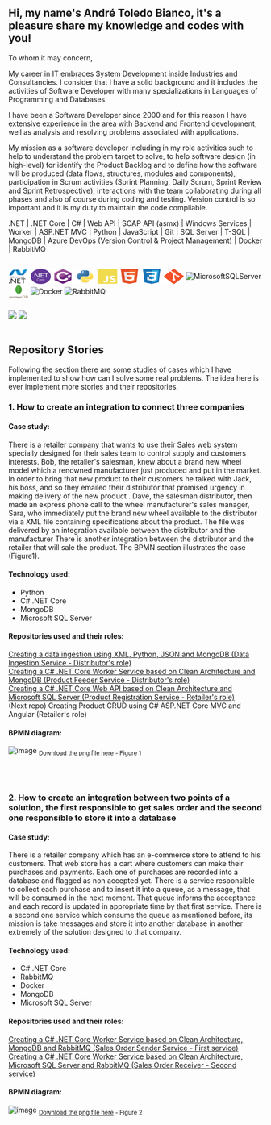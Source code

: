 ## Hi, my name's André Toledo Bianco, it's a pleasure share my knowledge and codes with you!

<p>To whom it may concern,

My career in IT embraces System Development inside Industries and Consultancies. I consider that I have a solid background and it includes the activities of Software Developer with many specializations in Languages of Programming and Databases. 

I have been a Software Developer since 2000 and for this reason I have extensive experience in the area with Backend and Frontend development, well as analysis and resolving problems associated with applications.

My mission as a software developer including in my role activities such to help to understand the problem target to solve, to help software design (in high-level) for identify the Product Backlog and to define how the software will be produced (data flows, structures, modules and components), participation in Scrum activities (Sprint Planning, Daily Scrum, Sprint Review and Sprint Retrospective), interactions with the team collaborating during all phases and also of course during coding and testing. Version control is so important and it is my duty to maintain the code compilable.</p>

.NET | .NET Core | C# | Web API | SOAP API (asmx) | Windows Services | Worker | ASP.NET MVC | Python | JavaScript | Git | SQL Server | T-SQL | MongoDB | Azure DevOps (Version Control & Project Management) | Docker | RabbitMQ

<div style="display: inline_block"><br>
  <img align="center" alt="DotNet" height="30" width="40" src="https://raw.githubusercontent.com/devicons/devicon/master/icons/dot-net/dot-net-original-wordmark.svg" />
  <img align="center" alt="DotNetCore" height="30" width="40" src="https://raw.githubusercontent.com/devicons/devicon/master/icons/dotnetcore/dotnetcore-original.svg" />
  <img align="center" alt="Csharp" height="30" width="40" src="https://raw.githubusercontent.com/devicons/devicon/master/icons/csharp/csharp-original.svg">
  <img align="center" alt="Python" height="30" width="40" src="https://raw.githubusercontent.com/devicons/devicon/master/icons/python/python-original.svg">
  <img align="center" alt="Js" height="30" width="40" src="https://raw.githubusercontent.com/devicons/devicon/master/icons/javascript/javascript-plain.svg">
  <!--<img align="center" alt="Ts" height="30" width="40" src="https://raw.githubusercontent.com/devicons/devicon/master/icons/typescript/typescript-plain.svg">
  <img align="center" alt="Angular" height="30" width="40" src="https://raw.githubusercontent.com/devicons/devicon/master/icons/angularjs/angularjs-original.svg">-->
  <img align="center" alt="HTML" height="30" width="40" src="https://raw.githubusercontent.com/devicons/devicon/master/icons/html5/html5-original.svg">
  <img align="center" alt="CSS" height="30" width="40" src="https://raw.githubusercontent.com/devicons/devicon/master/icons/css3/css3-original.svg">
  <img align="center" alt="Git" height="30" width="40" src="https://raw.githubusercontent.com/devicons/devicon/master/icons/git/git-original.svg">
  <img align="center" alt="MicrosoftSQLServer" height="30" width="40" src="https://www.svgrepo.com/show/303229/microsoft-sql-server-logo.svg">
  <img align="center" alt="MongoDB" height="30" width="40" src="https://raw.githubusercontent.com/devicons/devicon/master/icons/mongodb/mongodb-original-wordmark.svg">  
  <img align="center" alt="Docker" height="30" width="40" src="https://cdn.jsdelivr.net/gh/devicons/devicon/icons/docker/docker-original-wordmark.svg">
  <img align="center" alt="RabbitMQ" height="30" width="40" src="https://www.svgrepo.com/show/303576/rabbitmq-logo.svg">  
</div>

###

<div> 
  <a href = "mailto:abianco.allegro@gmail.com"><img src="https://img.shields.io/badge/-Gmail-%23333?style=for-the-badge&logo=gmail&logoColor=white" target="_blank"></a>
  <a href="https://www.linkedin.com/in/andrebianco-net/" target="_blank"><img src="https://img.shields.io/badge/-LinkedIn-%230077B5?style=for-the-badge&logo=linkedin&logoColor=white" target="_blank"></a>  
</div>
</br>

## Repository Stories

<!--
<p>Below is my first effort to show a little of my work. It's not all done yet and maybe it never will be, because the idea is always to create more and more repositories which bring a way to how to solve work real problems.</p>
-->

Following the section there are some studies of cases which I have implemented to show how can I solve some real problems. The idea here is ever implement more stories and their repositories.

### 1. How to create an integration to connect three companies
#### Case study:

<p>There is a retailer company that wants to use their Sales web system specially designed for their sales team to control supply and customers interests. Bob, the retailer's salesman, knew about a brand new wheel model which a renowned manufacturer just produced and put in the market. In order to bring that new product to their customers he talked with Jack, his boss,  and so they emailed their distributor that promised urgency in making delivery of the new product . Dave, the salesman distributor, then made an express phone call to the wheel manufacturer's sales manager, Sara, who immediately put the brand new wheel available to the distributor via a XML file containing specifications about the product. The file was delivered by an integration available between the distributor and the manufacturer There is another integration between the distributor and the retailer that will sale the product. The BPMN section illustrates the case (Figure1).</p>

#### Technology used:
- Python
- C# .NET Core
- MongoDB
- Microsoft SQL Server

#### Repositories used and their roles:
[Creating a data ingestion using XML, Python, JSON and MongoDB (Data Ingestion Service - Distributor's role)](https://github.com/andrebianco-net/create-data-ingestion-python-mongodb)</br>
[Creating a C# .NET Core Worker Service based on Clean Architecture and MongoDB (Product Feeder Service - Distributor's role)](https://github.com/andrebianco-net/create-csharp-worker-clean-architecture)</br>
[Creating a C# .NET Core Web API based on Clean Architecture and Microsoft SQL Server (Product Registration Service - Retailer's role)](https://github.com/andrebianco-net/create-csharp-webapi-clean-architecture)</br>
(Next repo) Creating Product CRUD using C# ASP.NET Core MVC and Angular (Retailer's role)

#### BPMN diagram:</font>
![image](https://github.com/andrebianco-net/andrebianco-net/assets/453193/595c1e36-ef3a-41b7-b9b3-013a3f2376ed)
<sub>[Download the png file here](https://github.com/andrebianco-net/andrebianco-net/blob/main/1HowToCreateAnIntegrationToConnectThreeCompanies.drawio.png) - Figure 1</sub>

<br/><br/>

### 2. How to create an integration between two points of a solution, the first responsible to get sales order and the second one responsible to store it into a database
#### Case study:

<p>There is a retailer company which has an e-commerce store to attend to his customers. That web store has a cart where customers can make their purchases and payments. Each one of purchases are recorded into a database and flagged as non accepted yet. There is a service responsible to collect each purchase and to insert it into a queue, as a message, that will be consumed in the next moment. That queue informs the acceptance and each record is updated in appropriate time by that first service. There is a second one service which consume the queue as mentioned before, its mission is take messages and store it into another database in another extremely of the solution designed to that company.</p>

#### Technology used:
- C# .NET Core
- RabbitMQ
- Docker
- MongoDB
- Microsoft SQL Server

#### Repositories used and their roles:
[Creating a C# .NET Core Worker Service based on Clean Architecture, MongoDB and RabbitMQ (Sales Order Sender Service - First service)](https://github.com/andrebianco-net/create-csharp-worker-rabbitmq-mongodb)</br>
[Creating a C# .NET Core Worker Service based on Clean Architecture, Microsoft SQL Server and RabbitMQ (Sales Order Receiver - Second service)](https://github.com/andrebianco-net/create-csharp-worker-rabbitmq-mssql)

#### BPMN diagram:</font>
![image](https://github.com/andrebianco-net/andrebianco-net/assets/453193/03709d46-7c99-4fb7-8393-7a8049bc780a)
<sub>[Download the png file here](https://github.com/andrebianco-net/andrebianco-net/blob/main/2HowToCreateAnIntegrationBetweenTwoPointsOfASolution.drawio.png) - Figure 2</sub>


